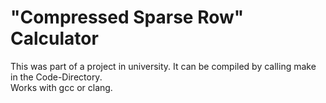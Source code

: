 <h1>"Compressed Sparse Row" Calculator</h1>
<p>
  This was part of a project in university. It can be compiled by calling make in the Code-Directory. <br>
  Works with gcc or clang.
</p>
